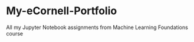 # My-eCornell-Portfolio
All my Jupyter Notebook assignments from Machine Learning Foundations course
